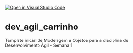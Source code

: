 [![Open in Visual Studio Code](https://classroom.github.com/assets/open-in-vscode-c66648af7eb3fe8bc4f294546bfd86ef473780cde1dea487d3c4ff354943c9ae.svg)](https://classroom.github.com/online_ide?assignment_repo_id=8283897&assignment_repo_type=AssignmentRepo)
# dev_agil_carrinho
Template inicial de Modelagem a Objetos para a disciplina de Desenvolvimento Ágil - Semana 1
